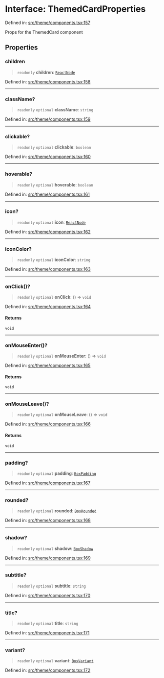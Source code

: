 # Interface: ThemedCardProperties

Defined in: [src/theme/components.tsx:157](https://github.com/Nick2bad4u/Uptime-Watcher/blob/8a1973382d5fe14c52996ecda381894eb7ecd4a6/src/theme/components.tsx#L157)

Props for the ThemedCard component

## Properties

### children

> `readonly` **children**: [`ReactNode`](https://github.com/DefinitelyTyped/DefinitelyTyped/blob/1a60e1b9a9062ff9c48c681ca3d8b6f717b616b9/types/react/index.d.ts#L427)

Defined in: [src/theme/components.tsx:158](https://github.com/Nick2bad4u/Uptime-Watcher/blob/8a1973382d5fe14c52996ecda381894eb7ecd4a6/src/theme/components.tsx#L158)

***

### className?

> `readonly` `optional` **className**: `string`

Defined in: [src/theme/components.tsx:159](https://github.com/Nick2bad4u/Uptime-Watcher/blob/8a1973382d5fe14c52996ecda381894eb7ecd4a6/src/theme/components.tsx#L159)

***

### clickable?

> `readonly` `optional` **clickable**: `boolean`

Defined in: [src/theme/components.tsx:160](https://github.com/Nick2bad4u/Uptime-Watcher/blob/8a1973382d5fe14c52996ecda381894eb7ecd4a6/src/theme/components.tsx#L160)

***

### hoverable?

> `readonly` `optional` **hoverable**: `boolean`

Defined in: [src/theme/components.tsx:161](https://github.com/Nick2bad4u/Uptime-Watcher/blob/8a1973382d5fe14c52996ecda381894eb7ecd4a6/src/theme/components.tsx#L161)

***

### icon?

> `readonly` `optional` **icon**: [`ReactNode`](https://github.com/DefinitelyTyped/DefinitelyTyped/blob/1a60e1b9a9062ff9c48c681ca3d8b6f717b616b9/types/react/index.d.ts#L427)

Defined in: [src/theme/components.tsx:162](https://github.com/Nick2bad4u/Uptime-Watcher/blob/8a1973382d5fe14c52996ecda381894eb7ecd4a6/src/theme/components.tsx#L162)

***

### iconColor?

> `readonly` `optional` **iconColor**: `string`

Defined in: [src/theme/components.tsx:163](https://github.com/Nick2bad4u/Uptime-Watcher/blob/8a1973382d5fe14c52996ecda381894eb7ecd4a6/src/theme/components.tsx#L163)

***

### onClick()?

> `readonly` `optional` **onClick**: () => `void`

Defined in: [src/theme/components.tsx:164](https://github.com/Nick2bad4u/Uptime-Watcher/blob/8a1973382d5fe14c52996ecda381894eb7ecd4a6/src/theme/components.tsx#L164)

#### Returns

`void`

***

### onMouseEnter()?

> `readonly` `optional` **onMouseEnter**: () => `void`

Defined in: [src/theme/components.tsx:165](https://github.com/Nick2bad4u/Uptime-Watcher/blob/8a1973382d5fe14c52996ecda381894eb7ecd4a6/src/theme/components.tsx#L165)

#### Returns

`void`

***

### onMouseLeave()?

> `readonly` `optional` **onMouseLeave**: () => `void`

Defined in: [src/theme/components.tsx:166](https://github.com/Nick2bad4u/Uptime-Watcher/blob/8a1973382d5fe14c52996ecda381894eb7ecd4a6/src/theme/components.tsx#L166)

#### Returns

`void`

***

### padding?

> `readonly` `optional` **padding**: [`BoxPadding`](../type-aliases/BoxPadding.md)

Defined in: [src/theme/components.tsx:167](https://github.com/Nick2bad4u/Uptime-Watcher/blob/8a1973382d5fe14c52996ecda381894eb7ecd4a6/src/theme/components.tsx#L167)

***

### rounded?

> `readonly` `optional` **rounded**: [`BoxRounded`](../type-aliases/BoxRounded.md)

Defined in: [src/theme/components.tsx:168](https://github.com/Nick2bad4u/Uptime-Watcher/blob/8a1973382d5fe14c52996ecda381894eb7ecd4a6/src/theme/components.tsx#L168)

***

### shadow?

> `readonly` `optional` **shadow**: [`BoxShadow`](../type-aliases/BoxShadow.md)

Defined in: [src/theme/components.tsx:169](https://github.com/Nick2bad4u/Uptime-Watcher/blob/8a1973382d5fe14c52996ecda381894eb7ecd4a6/src/theme/components.tsx#L169)

***

### subtitle?

> `readonly` `optional` **subtitle**: `string`

Defined in: [src/theme/components.tsx:170](https://github.com/Nick2bad4u/Uptime-Watcher/blob/8a1973382d5fe14c52996ecda381894eb7ecd4a6/src/theme/components.tsx#L170)

***

### title?

> `readonly` `optional` **title**: `string`

Defined in: [src/theme/components.tsx:171](https://github.com/Nick2bad4u/Uptime-Watcher/blob/8a1973382d5fe14c52996ecda381894eb7ecd4a6/src/theme/components.tsx#L171)

***

### variant?

> `readonly` `optional` **variant**: [`BoxVariant`](../type-aliases/BoxVariant.md)

Defined in: [src/theme/components.tsx:172](https://github.com/Nick2bad4u/Uptime-Watcher/blob/8a1973382d5fe14c52996ecda381894eb7ecd4a6/src/theme/components.tsx#L172)
